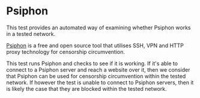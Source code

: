 # Psiphon

This test provides an automated way of examining whether Psiphon works in a
tested network.

[Psiphon](https://psiphon.ca/) is a free and open source tool that utilises SSH,
VPN and HTTP proxy technology for censorship circumvention.

This test runs Psiphon and checks to see if it is working. If it's able to
connect to a Psiphon server and reach a website over it, then we consider that
Psiphon can be used for censorship circumvention within the tested network. If
however the test is unable to connect to Psiphon servers, then it is likely the
case that they are blocked within the tested network.
